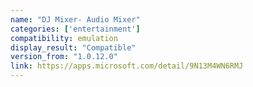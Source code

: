 ```yaml
---
name: "DJ Mixer- Audio Mixer"
categories: ['entertainment']
compatibility: emulation
display_result: "Compatible"
version_from: "1.0.12.0"
link: https://apps.microsoft.com/detail/9N13M4WN6RMJ
---
```

